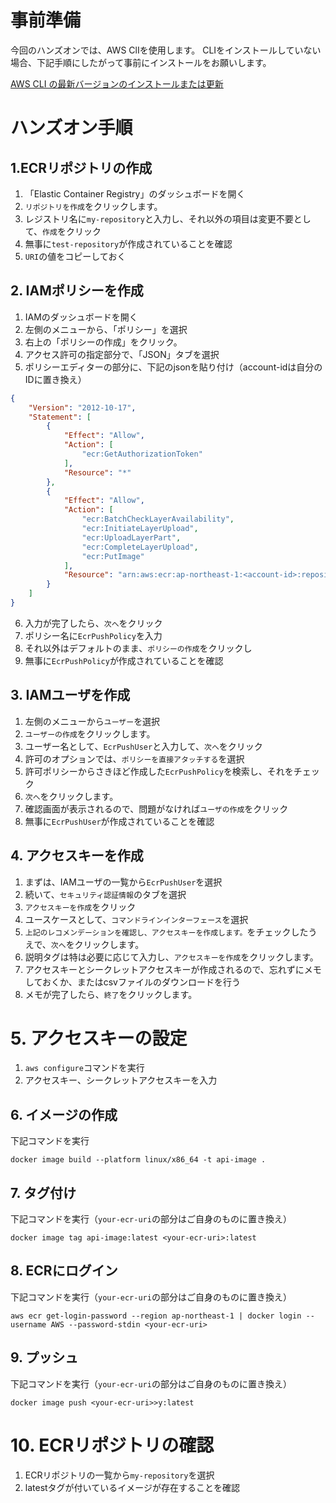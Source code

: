 # 事前準備
今回のハンズオンでは、AWS ClIを使用します。
CLIをインストールしていない場合、下記手順にしたがって事前にインストールをお願いします。

[AWS CLI の最新バージョンのインストールまたは更新](https://docs.aws.amazon.com/ja_jp/cli/latest/userguide/getting-started-install.html)

# ハンズオン手順
## 1.ECRリポジトリの作成
1. 「Elastic Container Registry」のダッシュボードを開く
2. `リポジトリを作成`をクリックします。 
3. レジストリ名に`my-repository`と入力し、それ以外の項目は変更不要として、`作成`をクリック    
4. 無事に`test-repository`が作成されていることを確認
5. `URI`の値をコピーしておく

## 2. IAMポリシーを作成

1. IAMのダッシュボードを開く
2. 左側のメニューから、「ポリシー」を選択
3. 右上の「ポリシーの作成」をクリック。
4. アクセス許可の指定部分で、「JSON」タブを選択
5. ポリシーエディターの部分に、下記のjsonを貼り付け（account-idは自分のIDに置き換え）
    
```json
{
    "Version": "2012-10-17",
    "Statement": [
        {
            "Effect": "Allow",
            "Action": [
                "ecr:GetAuthorizationToken"
            ],
            "Resource": "*"
        },
        {
            "Effect": "Allow",
            "Action": [
                "ecr:BatchCheckLayerAvailability",
                "ecr:InitiateLayerUpload",
                "ecr:UploadLayerPart",
                "ecr:CompleteLayerUpload",
                "ecr:PutImage"
            ],
            "Resource": "arn:aws:ecr:ap-northeast-1:<account-id>:repository/test-repository"
        }
    ]
}
```

6. 入力が完了したら、`次へ`をクリック
7. ポリシー名に`EcrPushPolicy`を入力
8. それ以外はデフォルトのまま、`ポリシーの作成`をクリックし
7. 無事に`EcrPushPolicy`が作成されていることを確認

## 3. IAMユーザを作成
1. 左側のメニューから`ユーザー`を選択
2. `ユーザーの作成`をクリックします。
3. ユーザー名として、`EcrPushUser`と入力して、`次へ`をクリック
4. 許可のオプションでは、`ポリシーを直接アタッチする`を選択
5. 許可ポリシーからさきほど作成した`EcrPushPolicy`を検索し、それをチェック
6. `次へ`をクリックします。 
7. 確認画面が表示されるので、問題がなければ`ユーザの作成`をクリック    
6. 無事に`EcrPushUser`が作成されていることを確認

## 4. アクセスキーを作成
1. まずは、IAMユーザの一覧から`EcrPushUser`を選択
2. 続いて、`セキュリティ認証情報`のタブを選択
3. `アクセスキーを作成`をクリック
4. ユースケースとして、`コマンドラインインターフェース`を選択
5. `上記のレコメンデーションを確認し、アクセスキーを作成します。`をチェックしたうえで、`次へ`をクリックします。
6. 説明タグは特は必要に応じて入力し、`アクセスキーを作成`をクリックします。   
7. アクセスキーとシークレットアクセスキーが作成されるので、忘れずにメモしておくか、またはcsvファイルのダウンロードを行う
8. メモが完了したら、`終了`をクリックします。
   
# 5. アクセスキーの設定
1. `aws configure`コマンドを実行
2. アクセスキー、シークレットアクセスキーを入力

## 6. イメージの作成
下記コマンドを実行

```docker
docker image build --platform linux/x86_64 -t api-image . 
```

## 7. タグ付け
下記コマンドを実行（`your-ecr-uri`の部分はご自身のものに置き換え）

```docker
docker image tag api-image:latest <your-ecr-uri>:latest
```


## 8. ECRにログイン
下記コマンドを実行（`your-ecr-uri`の部分はご自身のものに置き換え）

```docker
aws ecr get-login-password --region ap-northeast-1 | docker login --username AWS --password-stdin <your-ecr-uri>
```

## 9. プッシュ
下記コマンドを実行（`your-ecr-uri`の部分はご自身のものに置き換え）

```docker
docker image push <your-ecr-uri>>y:latest
```

# 10. ECRリポジトリの確認
1. ECRリポジトリの一覧から`my-repository`を選択
2. latestタグが付いているイメージが存在することを確認
